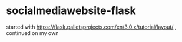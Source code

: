 # socialmediawebsite-flask
started with https://flask.palletsprojects.com/en/3.0.x/tutorial/layout/ , continued on my own

